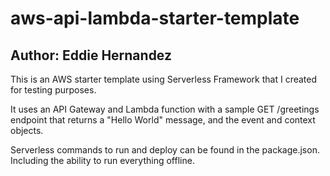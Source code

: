 # aws-api-lambda-starter-template
## Author: Eddie Hernandez
This is an AWS starter template using Serverless Framework that I created for testing purposes.

It uses an API Gateway and Lambda function with a sample GET /greetings endpoint that returns a "Hello World" message, and the event and context objects.

Serverless commands to run and deploy can be found in the package.json.  Including the ability to run everything offline.
